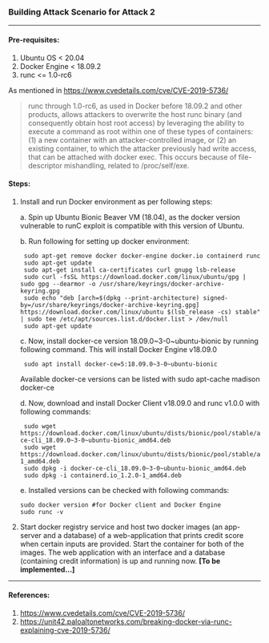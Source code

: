 ### Building Attack Scenario for Attack 2
---

#### Pre-requisites:

1. Ubuntu OS < 20.04
2. Docker Engine < 18.09.2
3. runc <= 1.0-rc6

As mentioned in https://www.cvedetails.com/cve/CVE-2019-5736/ 
>runc through 1.0-rc6, as used in Docker before 18.09.2 and other products, allows attackers to overwrite the host runc binary (and consequently obtain host root access) by leveraging the ability to execute a command as root within one of these types of containers: (1) a new container with an attacker-controlled image, or (2) an existing container, to which the attacker previously had write access, that can be attached with docker exec. This occurs because of file-descriptor mishandling, related to /proc/self/exe.
	
#### Steps:

1. Install and run Docker environment as per following steps:

    a. Spin up Ubuntu Bionic Beaver VM (18.04), as the docker version vulnerable to runC exploit is compatible with this version of Ubuntu.
  
    b. Run following for setting up docker environment:
	
        sudo apt-get remove docker docker-engine docker.io containerd runc
        sudo apt-get update
        sudo apt-get install ca-certificates curl gnupg lsb-release
        sudo curl -fsSL https://download.docker.com/linux/ubuntu/gpg | sudo gpg --dearmor -o /usr/share/keyrings/docker-archive-keyring.gpg
        sudo echo "deb [arch=$(dpkg --print-architecture) signed-by=/usr/share/keyrings/docker-archive-keyring.gpg] https://download.docker.com/linux/ubuntu $(lsb_release -cs) stable" | sudo tee /etc/apt/sources.list.d/docker.list > /dev/null
        sudo apt-get update
  
     c. Now, install docker-ce version 18.09.0\~3-0~ubuntu-bionic by running following command. This will install Docker Engine v18.09.0
	
        sudo apt install docker-ce=5:18.09.0~3-0~ubuntu-bionic
		
	Available docker-ce versions can be listed with sudo apt-cache madison docker-ce
	
    d. Now, download and install Docker Client v18.09.0 and runc v1.0.0 with following commands:
	
        sudo wget https://download.docker.com/linux/ubuntu/dists/bionic/pool/stable/amd64/docker-ce-cli_18.09.0~3-0~ubuntu-bionic_amd64.deb
        sudo wget https://download.docker.com/linux/ubuntu/dists/bionic/pool/stable/amd64/containerd.io_1.2.0-1_amd64.deb
        sudo dpkg -i docker-ce-cli_18.09.0~3-0~ubuntu-bionic_amd64.deb
        sudo dpkg -i containerd.io_1.2.0-1_amd64.deb

    e. Installed versions can be checked with following commands:
	
       sudo docker version #for Docker client and Docker Engine
       sudo runc -v

2. Start docker registry service and host two docker images (an app-server and a database) of a web-application that prints credit score when certain inputs are provided. Start the container for both of the images. The web application with an interface and a database (containing credit information) is up and running now.  **[To be implemented...]**

---

#### References:

1. https://www.cvedetails.com/cve/CVE-2019-5736/
2. https://unit42.paloaltonetworks.com/breaking-docker-via-runc-explaining-cve-2019-5736/

